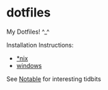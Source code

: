# dotfiles

My Dotfiles! ^\_^

Installation Instructions:

- [*nix](./installation-*nix.md)
- [windows](./installation-windows.md)

See [Notable](./notable.md) for interesting tidbits

